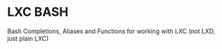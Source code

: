 # LXC BASH

Bash Completions, Aliases and Functions for working with LXC (not LXD, just plain LXC)

